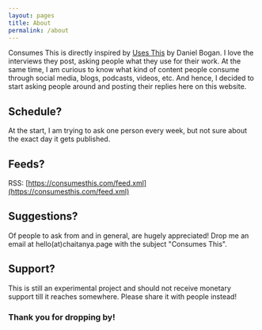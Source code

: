 ```yaml
---
layout: pages
title: About
permalink: /about
---
```

Consumes This is directly inspired by [Uses This](https://usesthis.com/) by Daniel Bogan. I love the interviews they post, asking people what they use for their work. At the same time, I am curious to know what kind of content people consume through social media, blogs, podcasts, videos, etc. And hence, I decided to start asking people around and posting their replies here on this website.

## Schedule?
At the start, I am trying to ask one person every week, but not sure about the exact day it gets published.

## Feeds?
RSS: [https://consumesthis.com/feed.xml](https://consumesthis.com/feed.xml)

## Suggestions?
Of people to ask from and in general, are hugely appreciated! Drop me an email at hello(at)chaitanya.page with the subject "Consumes This".

## Support?
This is still an experimental project and should not receive monetary support till it reaches somewhere. Please share it with people instead!

### Thank you for dropping by!